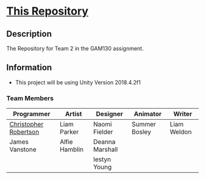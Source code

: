 # [This Repository](https://gamesgit.falmouth.ac.uk/users/cr230727/repos/aventale-interactive-gam130/browse)
## Description
The Repository for Team 2 in the GAM130 assignment.

## Information
- This project will be using Unity Version 2018.4.2f1 

### Team Members
|Programmer                                          |Artist       |Designer       |Animator     |Writer
|----------------------------------------------------|-------------|---------------|-------------|-----------|
|[Christopher Robertson](https://github.com/Koltonix)|Liam Parker  |Naomi Fielder  |Summer Bosley|Liam Weldon|
|James Vanstone                					     |Alfie Hamblin|Deanna Marshall|             |           |
|                               				     |             |Iestyn Young   |             |           |